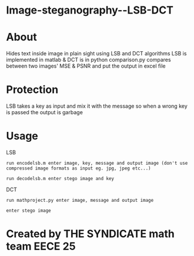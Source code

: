 # Image-steganography--LSB-DCT
# About
Hides text inside image in plain sight using LSB and DCT algorithms
LSB is implemented in matlab & DCT is in python
comparison.py compares between two images' MSE & PSNR and put the output in excel file

# Protection
LSB takes a key as input and mix it with the message so when a wrong key is passed the output is garbage 

# Usage 
LSB 
    
    run encodelsb.m enter image, key, message and output image (don't use compressed image formats as input eg. jpg, jpeg etc...) 
    
    run decodelsb.m enter stego image and key

DCT 
    
    run mathproject.py enter image, message and output image
    
    enter stego image 
                         

# Created by THE SYNDICATE math team EECE 25
